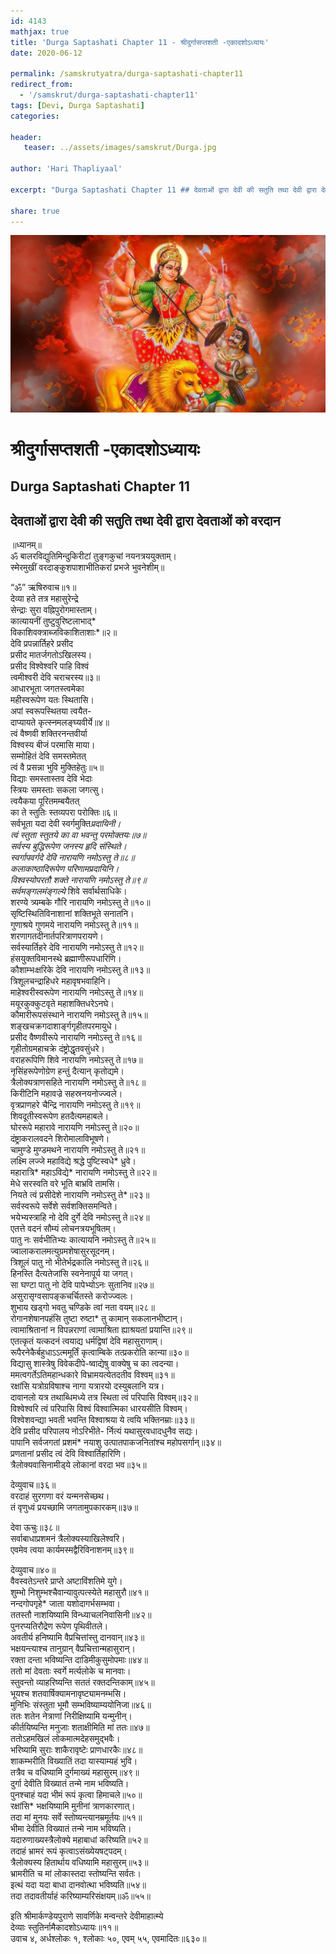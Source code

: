 ```yaml
---
id: 4143    
mathjax: true    
title: 'Durga Saptashati Chapter 11 - श्रीदुर्गासप्तशती -एकादशोऽध्यायः'    
date: 2020-06-12    

permalink: /samskrutyatra/durga-saptashati-chapter11
redirect_from: 
  - '/samskrut/durga-saptashati-chapter11'
tags: [Devi, Durga Saptashati]    
categories:    
    
header:    
   teaser: ../assets/images/samskrut/Durga.jpg    
    
author: 'Hari Thapliyaal'    
    
excerpt: "Durga Saptashati Chapter 11 ## देवताओं द्वारा देवी की सतुति तथा देवी द्वारा देवताओं को वरदान ॥ध्यानम्॥ ॐ बालरविद्युतिमिन्दुकिरीटां तुङ्‌गकुचां नयनत्रययुक्ताम्। स्मेरमुखीं वरदाङ्‌कुशपाशाभीतिकरां प्रभजे भुवनेशीम्॥ “ॐ” ऋषिरुवाच॥१॥ देव्या हते तत्र महासुरेन्द्रे सेन्द्राः सुरा वह्निपुरोगमास्ताम्। कात्यायनीं तुष्टुवुरिष्टलाभाद्* विकाशिवक्त्राब्जविकाशिताशाः*॥२॥ देवि प्रपन्नार्तिहरे"
    
share: true    
---
```

![](../assets/images/samskrut/Durga.jpg)    
    
# श्रीदुर्गासप्तशती -एकादशोऽध्यायः    
## Durga Saptashati Chapter 11    
    
## देवताओं द्वारा देवी की सतुति तथा देवी द्वारा देवताओं को वरदान    
    
॥ध्यानम्॥    
ॐ बालरविद्युतिमिन्दुकिरीटां तुङ्‌गकुचां नयनत्रययुक्ताम्।    
स्मेरमुखीं वरदाङ्‌कुशपाशाभीतिकरां प्रभजे भुवनेशीम्॥    
    
“ॐ” ऋषिरुवाच॥१॥    
देव्या हते तत्र महासुरेन्द्रे    
सेन्द्राः सुरा वह्निपुरोगमास्ताम्।    
कात्यायनीं तुष्टुवुरिष्टलाभाद्*    
विकाशिवक्त्राब्जविकाशिताशाः*॥२॥    
देवि प्रपन्नार्तिहरे प्रसीद    
प्रसीद मातर्जगतोऽखिलस्य।    
प्रसीद विश्‍वेश्‍वरि पाहि विश्‍वं    
त्वमीश्‍वरी देवि चराचरस्य॥३॥    
आधारभूता जगतस्त्वमेका    
महीस्वरूपेण यतः स्थितासि।    
अपां स्वरूपस्थितया त्वयैत-    
दाप्यायते कृत्स्नमलङ्‌घ्यवीर्ये॥४॥    
त्वं वैष्णवी शक्तिरनन्तवीर्या    
विश्‍वस्य बीजं परमासि माया।    
सम्मोहितं देवि समस्तमेतत्    
त्वं वै प्रसन्ना भुवि मुक्तिहेतुः॥५॥    
विद्याः समस्तास्तव देवि भेदाः    
स्त्रियः समस्ताः सकला जगत्सु।    
त्वयैकया पूरितमम्बयैतत्    
का ते स्तुतिः स्तव्यपरा परोक्तिः॥६॥    
सर्वभूता यदा देवी स्वर्गमुक्ति*प्रदायिनी।    
त्वं स्तुता स्तुतये का वा भवन्तु परमोक्तयः॥७॥    
सर्वस्य बुद्धिरूपेण जनस्य हृदि संस्थिते।    
स्वर्गापवर्गदे देवि नारायणि नमोऽस्तु ते॥८॥    
कलाकाष्ठादिरूपेण परिणामप्रदायिनि।    
विश्‍वस्योपरतौ शक्ते नारायणि नमोऽस्तु ते॥९॥    
सर्वमङ्‌गलमंङ्‌गल्ये* शिवे सर्वार्थसाधिके।    
शरण्ये त्र्यम्बके गौरि नारायणि नमोऽस्तु ते॥१०॥    
सृष्टिस्थितिविनाशानां शक्तिभूते सनातनि।    
गुणाश्रये गुणमये नारायणि नमोऽस्तु ते॥११॥    
शरणागतदीनार्तपरित्राणपरायणे।    
सर्वस्यार्तिहरे देवि नारायणि नमोऽस्तु ते॥१२॥    
हंसयुक्तविमानस्थे ब्रह्माणीरूपधारिणि।    
कौशाम्भःक्षरिके देवि नारायणि नमोऽस्तु ते॥१३॥    
त्रिशूलचन्द्राहिधरे महावृषभवाहिनि।    
माहेश्‍वरीस्वरूपेण नारायणि नमोऽस्तु ते॥१४॥    
मयूरकुक्कुटवृते महाशक्तिधरेऽनघे।    
कौमारीरूपसंस्थाने नारायणि नमोऽस्तु ते॥१५॥    
शङ्‌खचक्रगदाशाङ्‌र्गगृहीतपरमायुधे।    
प्रसीद वैष्णवीरूपे नारायणि नमोऽस्तु ते॥१६॥    
गृहीतोग्रमहाचक्रे दंष्ट्रोद्धृतवसुंधरे।    
वराहरूपिणि शिवे नारायणि नमोऽस्तु ते॥१७॥    
नृसिंहरूपेणोग्रेण हन्तुं दैत्यान् कृतोद्यमे।    
त्रैलोक्यत्राणसहिते नारायणि नमोऽस्तु ते॥१८॥    
किरीटिनि महावज्रे सहस्रनयनोज्ज्वले।    
वृत्रप्राणहरे चैन्द्रि नारायणि नमोऽस्तु ते॥१९॥    
शिवदूतीस्वरूपेण हतदैत्यमहाबले।    
घोररूपे महारावे नारायणि नमोऽस्तु ते॥२०॥    
दंष्ट्राकरालवदने शिरोमालाविभूषणे।    
चामुण्डे मुण्डमथने नारायणि नमोऽस्तु ते॥२१॥    
लक्ष्मि लज्जे महाविद्ये श्रद्धे पुष्टिस्वधे* ध्रुवे।    
महारात्रि* महाऽविद्ये* नारायणि नमोऽस्तु ते॥२२॥    
मेधे सरस्वति वरे भूति बाभ्रवि तामसि।    
नियते त्वं प्रसीदेशे नारायणि नमोऽस्तु ते*॥२३॥    
सर्वस्वरूपे सर्वेशे सर्वशक्तिसमन्विते।    
भयेभ्यस्त्राहि नो देवि दुर्गे देवि नमोऽस्तु ते॥२४॥    
एतत्ते वदनं सौम्यं लोचनत्रयभूषितम्।    
पातु नः सर्वभीतिभ्यः कात्यायनि नमोऽस्तु ते॥२५॥    
ज्वालाकरालमत्युग्रमशेषासुरसूदनम्।    
त्रिशूलं पातु नो भीतेर्भद्रकालि नमोऽस्तु ते॥२६॥    
हिनस्ति दैत्यतेजांसि स्वनेनापूर्य या जगत्।    
सा घण्टा पातु नो देवि पापेभ्योऽनः सुतानिव॥२७॥    
असुरासृग्वसापङ्‌कचर्चितस्ते करोज्ज्वलः।    
शुभाय खड्‌गो भवतु चण्डिके त्वां नता वयम्॥२८॥    
रोगानशेषानपहंसि तुष्टा रुष्टा* तु कामान् सकलानभीष्टान्।    
त्वामाश्रितानां न विपन्नराणां त्वामाश्रिता ह्याश्रयतां प्रयान्ति॥२९॥    
एतत्कृतं यत्कदनं त्वयाद्य धर्मद्विषां देवि महासुराणाम्।    
रूपैरनेकैर्बहुधाऽऽत्ममूर्तिं कृत्वाम्बिके तत्प्रकरोति कान्या॥३०॥    
विद्यासु शास्त्रेषु विवेकदीपे-ष्वाद्येषु वाक्येषु च का त्वदन्या।    
ममत्वगर्तेऽतिमहान्धकारे विभ्रामयत्येतदतीव विश्‍वम्॥३१॥    
रक्षांसि यत्रोग्रविषाश्‍च नागा यत्रारयो दस्युबलानि यत्र।    
दावानलो यत्र तथाब्धिमध्ये तत्र स्थिता त्वं परिपासि विश्‍वम्॥३२॥    
विश्‍वेश्‍वरि त्वं परिपासि विश्‍वं विश्‍वात्मिका धारयसीति विश्‍वम्।    
विश्‍वेशवन्द्या भवती भवन्ति विश्‍वाश्रया ये त्वयि भक्तिनम्राः॥३३॥    
देवि प्रसीद परिपालय नोऽरिभीते- र्नित्यं यथासुरवधादधुनैव सद्यः।    
पापानि सर्वजगतां प्रशमं* नयाशु उत्पातपाकजनितांश्‍च महोपसर्गान्॥३४॥    
प्रणतानां प्रसीद त्वं देवि विश्‍वार्तिहारिणि।    
त्रैलोक्यवासिनामीड्‍ये लोकानां वरदा भव॥३५॥    
    
देव्युवाच॥३६॥    
वरदाहं सुरगणा वरं यन्मनसेच्छथ।    
तं वृणुध्वं प्रयच्छामि जगतामुपकारकम्॥३७॥    
    
देवा ऊचुः॥३८॥    
सर्वाबाधाप्रशमनं त्रैलोक्यस्याखिलेश्‍वरि।    
एवमेव त्वया कार्यमस्मद्वैरिविनाशनम्॥३९॥    
    
देव्युवाच॥४०॥    
वैवस्वतेऽन्तरे प्राप्ते अष्टाविंशतिमे युगे।    
शुम्भो निशुम्भश्‍चैवान्यावुत्पत्स्येते महासुरौ॥४१॥    
नन्दगोपगृहे* जाता यशोदागर्भसम्भवा।    
ततस्तौ नाशयिष्यामि विन्ध्याचलनिवासिनी॥४२॥    
पुनरप्यतिरौद्रेण रूपेण पृथिवीतले।    
अवतीर्य हनिष्यामि वैप्रचित्तांस्तु दानवान्॥४३॥    
भक्षयन्त्याश्‍च तानुग्रान् वैप्रचित्तान्महासुरान्।    
रक्ता दन्ता भविष्यन्ति दाडिमीकुसुमोपमाः॥४४॥    
ततो मां देवताः स्वर्गे मर्त्यलोके च मानवाः।    
स्तुवन्तो व्याहरिष्यन्ति सततं रक्तदन्तिकाम्॥४५॥    
भूयश्‍च शतवार्षिक्यामनावृष्ट्यामनम्भसि।    
मुनिभिः संस्तुता भूमौ सम्भविष्याम्ययोनिजा॥४६॥    
ततः शतेन नेत्राणां निरीक्षिष्यामि यन्मुनीन्।    
कीर्तयिष्यन्ति मनुजाः शताक्षीमिति मां ततः॥४७॥    
ततोऽहमखिलं लोकमात्मदेहसमुद्भवैः।    
भरिष्यामि सुराः शाकैरावृष्टेः प्राणधारकैः॥४८॥    
शाकम्भरीति विख्यातिं तदा यास्याम्यहं भुवि।    
तत्रैव च वधिष्यामि दुर्गमाख्यं महासुरम्॥४९॥    
दुर्गा देवीति विख्यातं तन्मे नाम भविष्यति।    
पुनश्‍चाहं यदा भीमं रूपं कृत्वा हिमाचले॥५०॥    
रक्षांसि* भक्षयिष्यामि मुनीनां त्राणकारणात्।    
तदा मां मुनयः सर्वे स्तोष्यन्त्यानम्रमूर्तयः॥५१॥    
भीमा देवीति विख्यातं तन्मे नाम भविष्यति।    
यदारुणाख्यस्त्रैलोक्ये महाबाधां करिष्यति॥५२॥    
तदाहं भ्रामरं रूपं कृत्वाऽसंख्येयषट्‌पदम्।    
त्रैलोक्यस्य हितार्थाय वधिष्यामि महासुरम्॥५३॥    
भ्रामरीति च मां लोकास्तदा स्तोष्यन्ति सर्वतः।    
इत्थं यदा यदा बाधा दानवोत्था भविष्यति॥५४॥    
तदा तदावतीर्याहं करिष्याम्यरिसंक्षयम्॥ॐ॥५५॥    
    
इति श्रीमार्कण्डेयपुराणे सावर्णिके मन्वन्तरे देवीमाहात्म्ये    
देव्याः स्तुतिर्नामैकादशोऽध्यायः॥११॥    
उवाच ४, अर्धश्‍लोकः १, श्‍लोकाः ५०, एवम् ५५, एवमादितः॥६३०॥    
    
